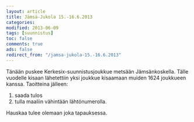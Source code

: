 ```yaml
--- 
layout: article 
title: Jämsä-Jukola 15.-16.6.2013 
categories: 
modified: 2013-06-09 
tags: [suunnistus]
toc: false 
comments: true 
ads: false 
redirect_from: "/jamsa-jukola-15.-16.6.2013" 
--- 
```


Tänään puskee Kerkesix-suunnistusjoukkue metsään Jämsänkoskella. Tälle
vuodelle kisaan lähetettiin yksi joukkue kisaamaan muiden 1624 joukkueen
kanssa. Taoitteina jälleen:

1.  saada tulos
2.  tulla maaliin vähintään lähtönumerolla.

<div>

Hauskaa tulee olemaan joka tapauksessa. 

</div>


